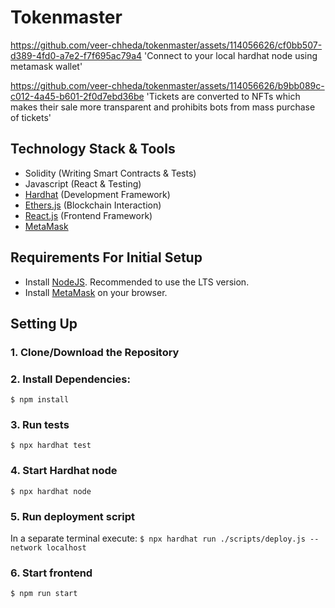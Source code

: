 # Tokenmaster
https://github.com/veer-chheda/tokenmaster/assets/114056626/cf0bb507-d389-4fd0-a7e2-f7f695ac79a4
'Connect to your local hardhat node using metamask wallet'

https://github.com/veer-chheda/tokenmaster/assets/114056626/b9bb089c-c012-4a45-b601-2f0d7ebd36be
'Tickets are converted to NFTs which makes their sale more transparent and prohibits bots from mass purchase of tickets'

## Technology Stack & Tools

- Solidity (Writing Smart Contracts & Tests)
- Javascript (React & Testing)
- [Hardhat](https://hardhat.org/) (Development Framework)
- [Ethers.js](https://docs.ethers.io/v5/) (Blockchain Interaction)
- [React.js](https://reactjs.org/) (Frontend Framework)
- [MetaMask](https://metamask.io/)

## Requirements For Initial Setup
- Install [NodeJS](https://nodejs.org/en/). Recommended to use the LTS version.
- Install [MetaMask](https://metamask.io/) on your browser.

## Setting Up
### 1. Clone/Download the Repository

### 2. Install Dependencies:
`$ npm install`

### 3. Run tests
`$ npx hardhat test`

### 4. Start Hardhat node
`$ npx hardhat node`

### 5. Run deployment script
In a separate terminal execute:
`$ npx hardhat run ./scripts/deploy.js --network localhost`

### 6. Start frontend
`$ npm run start`

